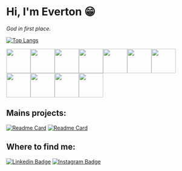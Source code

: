<i class="devicon-ruby-plain-wordmark colored"></i>

# Hi, I'm Everton :grin:
*God in first place.*
<span>
  
[![Top Langs](https://github-readme-stats.vercel.app/api/top-langs/?username=evertonlopesc&layout=compact&theme=midnight-purple)](https://github.com/evertonlopesc/github-readme-stats)
  
 <img src="https://cdn.jsdelivr.net/gh/devicons/devicon/icons/ruby/ruby-plain-wordmark.svg" width="64" height="64" /><img src="https://cdn.jsdelivr.net/gh/devicons/devicon/icons/rails/rails-plain-wordmark.svg" width="64" height="64" /><img src="https://cdn.jsdelivr.net/gh/devicons/devicon/icons/html5/html5-plain-wordmark.svg" width="64" height="64" /><img src="https://cdn.jsdelivr.net/gh/devicons/devicon/icons/css3/css3-plain-wordmark.svg" width="64" height="64" /><img src="https://cdn.jsdelivr.net/gh/devicons/devicon/icons/javascript/javascript-plain.svg" width="64" height="64" /><img src="https://cdn.jsdelivr.net/gh/devicons/devicon/icons/tailwindcss/tailwindcss-plain.svg" width="64" height="64" /><img src="https://cdn.jsdelivr.net/gh/devicons/devicon/icons/postgresql/postgresql-plain-wordmark.svg" width="64" height="64" /><img src="https://cdn.jsdelivr.net/gh/devicons/devicon/icons/vim/vim-plain.svg" width="64" height="64" /><img src="https://cdn.jsdelivr.net/gh/devicons/devicon/icons/linux/linux-original.svg" width="64" height="64" /><img src="https://cdn.jsdelivr.net/gh/devicons/devicon/icons/bootstrap/bootstrap-plain-wordmark.svg" width="64" height="64" /><img src="https://cdn.jsdelivr.net/gh/devicons/devicon/icons/bash/bash-plain.svg" width="64" height="64" />
</span>

## Mains projects:
[![Readme Card](https://github-readme-stats.vercel.app/api/pin/?username=evertonlopesc&repo=Ruby-Roadmap&theme=midnight-purple)](https://github.com/evertonlopesc/Ruby-Roadmap)
[![Readme Card](https://github-readme-stats.vercel.app/api/pin/?username=evertonlopesc&repo=eTwitter&theme=midnight-purple)](https://github.com/evertonlopesc/eTwitter)

## Where to find me:
[![Linkedin Badge](https://img.shields.io/badge/-EvertonLopes-blue?style=flat-square&logo=Linkedin&logoColor=white&link=https://www.linkedin.com/in/everton-lopes-costa)](https://www.linkedin.com/in/everton-lopes-costa)
[![Instagram Badge](https://img.shields.io/badge/-EvertonLopes-blueviolet?style=flat-square&logo=Instagram&logoColor=white&link=https://www.instagram.com/everton.locos/)](https://www.instagram.com/everton.locos/)


